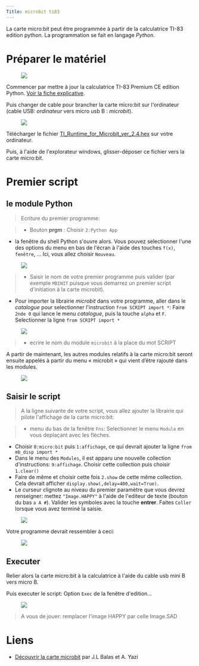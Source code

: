 ```yaml
---
Title: microbit ti83
---
```


La carte micro:bit peut être programmée à partir de la calculatrice TI-83 edition python. La programmation se fait en langage *Python*.

# Préparer le matériel

<figure>
  <div>
  <img src="../images/maj_ti7.png">
</div>
</figure>

Commencer par mettre à jour la calculatrice TI-83 Premium CE edition Python. [Voir la fiche explicative](/docs/SNT_2nde/pages/page12/TI_prisenmain/).

Puis changer de cable pour brancher la carte micro:bit sur l'ordinateur (cable USB: *ordinateur* vers micro usb B : *microbit*).

<figure>
  <div>
  <img src="../images/MB_maj.png">
</div>
</figure>

Télécharger le fichier [TI_Runtime_for_Microbit_ver_2.4.hex](/pdf/SNT_texas/microbit/TI_Runtime_for_Microbit_ver_2.4.hex) sur votre ordinateur.

Puis, à l'aide de l'explorateur windows, glisser-déposer ce fichier vers la carte micro:bit.

# Premier script
## le module Python

> Ecriture du premier programme:

> * Bouton **prgm** : Choisir `2:Python App`
* la fenêtre du shell Python s'ouvre alors. Vous pouvez selectionner l'une des options du menu en bas de l'écran à l'aide des touches `f(x)`, `fenêtre`, ... Ici, vous allez choisir `Nouveau`.

<figure>
  <div>
  <img src="../images/menu_shell.png">
</div>
</figure>

> * Saisir le nom de votre premier programme puis valider (par exemple `MBINIT` puisque vous demarrez un premier script d'initiation à la carte microbit).
* Pour importer la librairie *microbit* dans votre programme, aller dans le *catalogue* pour selectionner l'instruction `from SCRIPT import *`: Faire `2nde 0` qui lance le menu *catalogue*, puis la touche `alpha` et `F`. Selectionner la ligne `from SCRIPT import *`

<figure>
  <div>
  <img src="../images/catalogue.png">
</div>
</figure>

> * ecrire le nom du module `microbit` à la place du mot SCRIPT

A partir de maintenant, les autres modules relatifs à la carte micro:bit seront ensuite appelés à partir du menu « microbit »
qui vient d’être rajouté dans les modules.

<figure>

<img src="../images/fns_microbit.png">

</figure>

## Saisir le script

> A la ligne suivante de votre script, vous allez ajouter la librairie qui pilote l'affichage de la carte micro:bit:

> * menu du bas de la fenêtre `Fns`: Selectionner le menu `Module` en vous deplaçant avec les flèches.
* Choisir `8:micro:bit` puis `1:affichage`, ce qui devrait ajouter la ligne `from mb_disp import *`
* Dans le menu des `Modules`, il est apparu une nouvelle collection d'instructions: `9:affichage`. Choisir cette collection puis choisir `1.clear()`
* Faire de même et choisir cette fois `2.show` de cette même collection. Cela devrait afficher `display.show(,delay=400,wait=True)`. 
* Le curseur clignote au niveau du premier paramètre que vous devrez renseigner: mettez `"Image.HAPPY"` à l'aide de l'editeur de texte (bouton du bas `a A #`). Valider les symboles avec la touche **entrer**. Faites `Coller` lorsque vous avez terminé la saisie.

<figure>

<img src="../images/editeur.png">

</figure>

Votre programme devrait ressembler à ceci:

<figure>

<img src="../images/scriptini.png">

</figure>

## Executer
Relier alors la carte micro:bit à la calculatrice à l'aide du cable usb mini B vers micro B.

Puis executer le script: Option `Exec` de la fenêtre d'edition...

<figure>
<div>
<img src="../images/smiley.png">
</div>
</figure>

> A vous de jouer: remplacer l'image HAPPY par celle Image.SAD

# Liens
* [Découvrir la carte microbit](/pdf/SNT_texas/MBpresentation.pdf) par J.L Balas et A. Yazi

